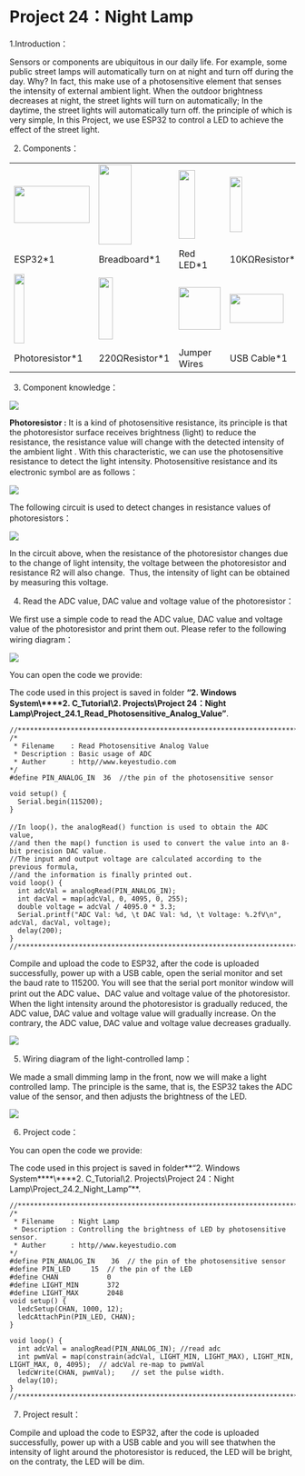 # Project 24：Night Lamp

1.Introduction：

Sensors or components are ubiquitous in our daily life. For example,
some public street lamps will automatically turn on at night and turn
off during the day. Why? In fact, this make use of a photosensitive
element that senses the intensity of external ambient light. When the
outdoor brightness decreases at night, the street lights will turn on
automatically; In the daytime, the street lights will automatically turn
off. the principle of which is very simple, In this Project, we use
ESP32 to control a LED to achieve the effect of the street light.

2. Components：

<table>
<tbody>
<tr class="odd">
<td><img src="https://raw.githubusercontent.com/keyestudio/KS5010-KS5010F-Keyestudio-ESP32-Learning-Kit-Ultimate-Edition-Arduino/master/media/d8beaf7391033a5f6ba4600791f8c348.jpeg" style="width:1.38681in;height:0.67708in" /></td>
<td><img src="https://raw.githubusercontent.com/keyestudio/KS5010-KS5010F-Keyestudio-ESP32-Learning-Kit-Ultimate-Edition-Arduino/master/media/e380dd26e4825be9a768973802a55fe6.png" style="width:0.6in;height:1.47083in" /></td>
<td><img src="https://raw.githubusercontent.com/keyestudio/KS5010-KS5010F-Keyestudio-ESP32-Learning-Kit-Ultimate-Edition-Arduino/master/media/ef77f5a64c382157fc2dea21ec373fef.png" style="width:0.29514in;height:1.25903in" /></td>
<td><img src="https://raw.githubusercontent.com/keyestudio/KS5010-KS5010F-Keyestudio-ESP32-Learning-Kit-Ultimate-Edition-Arduino/master/media/b395b1cd2678f87b3a34dec15659efbc.png" style="width:0.22431in;height:1.00556in" /></td>
<td></td>
</tr>
<tr class="even">
<td>ESP32*1</td>
<td>Breadboard*1</td>
<td>Red LED*1</td>
<td>10KΩResistor*1</td>
<td></td>
</tr>
<tr class="odd">
<td><img src="https://raw.githubusercontent.com/keyestudio/KS5010-KS5010F-Keyestudio-ESP32-Learning-Kit-Ultimate-Edition-Arduino/master/media/9e553e75b6f976f33438171eb2f2e775.png" style="width:0.19097in;height:1.26597in" /></td>
<td><img src="https://raw.githubusercontent.com/keyestudio/KS5010-KS5010F-Keyestudio-ESP32-Learning-Kit-Ultimate-Edition-Arduino/master/media/845d05a6108b1662b828610ba9dcb788.png" style="width:0.25833in;height:1.13681in" /></td>
<td><img src="https://raw.githubusercontent.com/keyestudio/KS5010-KS5010F-Keyestudio-ESP32-Learning-Kit-Ultimate-Edition-Arduino/master/media/e9a8d050105397bb183512fb4ffdd2f6.png" style="width:0.77222in;height:0.77986in" /></td>
<td><img src="https://raw.githubusercontent.com/keyestudio/KS5010-KS5010F-Keyestudio-ESP32-Learning-Kit-Ultimate-Edition-Arduino/master/media/7dcbd02995be3c142b2f97df7f7c03ce.png" style="width:0.99028in;height:0.52986in" /></td>
<td></td>
</tr>
<tr class="even">
<td>Photoresistor*1</td>
<td>220ΩResistor*1</td>
<td>Jumper Wires</td>
<td>USB Cable*1</td>
<td></td>
</tr>
</tbody>
</table>

3. Component knowledge：

![](/media/9e553e75b6f976f33438171eb2f2e775.png)

**Photoresistor :** It is a kind of photosensitive resistance, its
principle is that the photoresistor surface receives brightness (light)
to reduce the resistance, the resistance value will change with the
detected intensity of the ambient light . With this characteristic, we
can use the photosensitive resistance to detect the light intensity.
Photosensitive resistance and its electronic symbol are as follows：

![](/media/7d575da675a2f6cb511d28b801e2abaa.png)

The following circuit is used to detect changes in resistance values of
photoresistors：

![](/media/5a7f7e641eb78007760a94151c1d80a5.png)

In the circuit above, when the resistance of the photoresistor changes
due to the change of light intensity, the voltage between the
photoresistor and resistance R2 will also change.  Thus, the intensity
of light can be obtained by measuring this voltage.

4. Read the ADC value, DAC value and voltage value of the photoresistor：

We first use a simple code to read the ADC value, DAC value and voltage
value of the photoresistor and print them out. Please refer to the
following wiring diagram：

![](/media/b762098c798beb08e4d433137c317dc7.png)

You can open the code we provide:

The code used in this project is saved in folder **“2. Windows
System\\****2. C\_Tutorial\\2. Projects\\Project 24：Night
Lamp\\Project\_24.1\_Read\_Photosensitive\_Analog\_Value”**.

    //**********************************************************************************
    /*  
     * Filename    : Read Photosensitive Analog Value
     * Description : Basic usage of ADC
     * Auther      : http//www.keyestudio.com
    */
    #define PIN_ANALOG_IN  36  //the pin of the photosensitive sensor
    
    void setup() {
      Serial.begin(115200);
    }
    
    //In loop()，the analogRead() function is used to obtain the ADC value, 
    //and then the map() function is used to convert the value into an 8-bit precision DAC value. 
    //The input and output voltage are calculated according to the previous formula, 
    //and the information is finally printed out.
    void loop() {
      int adcVal = analogRead(PIN_ANALOG_IN);
      int dacVal = map(adcVal, 0, 4095, 0, 255);
      double voltage = adcVal / 4095.0 * 3.3;
      Serial.printf("ADC Val: %d, \t DAC Val: %d, \t Voltage: %.2fV\n", adcVal, dacVal, voltage);
      delay(200);
    }
    //**********************************************************************************


Compile and upload the code to ESP32, after the code is uploaded
successfully, power up with a USB cable, open the serial monitor and set
the baud rate to 115200. You will see that the serial port monitor
window will print out the ADC value、DAC value and voltage value of the
photoresistor. When the light intensity around the photoresistor is
gradually reduced, the ADC value, DAC value and voltage value will
gradually increase. On the contrary, the ADC value, DAC value and
voltage value decreases gradually.

![](/media/36d48be9ba9a78c2e1ce41fb0c35cd46.png)

5. Wiring diagram of the light-controlled lamp：

We made a small dimming lamp in the front, now we will make a light
controlled lamp. The principle is the same, that is, the ESP32 takes the
ADC value of the sensor, and then adjusts the brightness of the LED.

![](/media/77a0c534501f51e7fe7aa221e4db71d9.png)

6. Project code：

You can open the code we provide:

The code used in this project is saved in folder**“2. Windows
System****\\****2. C\_Tutorial\\2. Projects\\Project 24：Night
Lamp\\Project\_24.2\_Night\_Lamp”**.

    //**********************************************************************************
    /*  
     * Filename    : Night Lamp
     * Description : Controlling the brightness of LED by photosensitive sensor.
     * Auther      : http//www.keyestudio.com
    */
    #define PIN_ANALOG_IN    36  // the pin of the photosensitive sensor
    #define PIN_LED     15  // the pin of the LED
    #define CHAN            0
    #define LIGHT_MIN       372
    #define LIGHT_MAX       2048
    void setup() {
      ledcSetup(CHAN, 1000, 12);
      ledcAttachPin(PIN_LED, CHAN);
    }
    
    void loop() {
      int adcVal = analogRead(PIN_ANALOG_IN); //read adc
      int pwmVal = map(constrain(adcVal, LIGHT_MIN, LIGHT_MAX), LIGHT_MIN, LIGHT_MAX, 0, 4095);  // adcVal re-map to pwmVal
      ledcWrite(CHAN, pwmVal);    // set the pulse width.
      delay(10);
    }
    //**********************************************************************************


7. Project result：

Compile and upload the code to ESP32, after the code is uploaded
successfully, power up with a USB cable and you will see thatwhen the
intensity of light around the photoresistor is reduced, the LED will be
bright, on the contraty, the LED will be dim.
